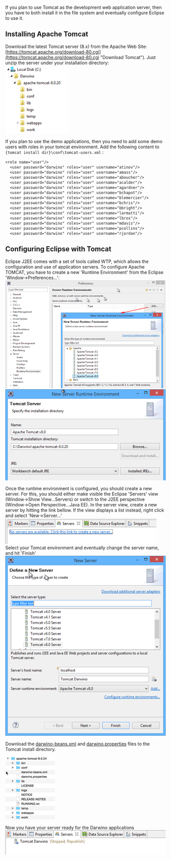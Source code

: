 If you plan to use Tomcat as the development web application server, then you have to both install it in the file system and eventually configure Eclipse to use it.


Installing Apache Tomcat
------------------------
Download the latest Tomcat server (8.x) from the Apache Web Site: [https://tomcat.apache.org/download-80.cgi](https://tomcat.apache.org/download-80.cgi "Download Tomcat").
Just unzip the server under your installation directory:
![](install-tomcat.png)


If you plan to use the demo applications, then you need to add some demo users with roles in your tomcat environment. Add the following content to `{tomcat install dir}\conf\tomcat-users.xml` :

	<role name="user"/>
	  <user password="darwino" roles="user" username="atinov"/>
	  <user password="darwino" roles="user" username="amass"/>
	  <user password="darwino" roles="user" username="aboucher"/>
	  <user password="darwino" roles="user" username="acalder"/>
	  <user password="darwino" roles="user" username="agardner"/>
	  <user password="darwino" roles="user" username="bchapot"/>
	  <user password="darwino" roles="user" username="blemercier"/>
	  <user password="darwino" roles="user" username="bchris"/>
	  <user password="darwino" roles="user" username="bbright"/>
	  <user password="darwino" roles="user" username="larmatti"/>
	  <user password="darwino" roles="user" username="lbros"/>
	  <user password="darwino" roles="user" username="mdavis"/>
	  <user password="darwino" roles="user" username="pcollins"/>
	  <user password="darwino" roles="user" username="rjordan"/>
    


Configuring Eclipse with Tomcat
-------------------------------
Eclipse J2EE comes with a set of tools called WTP, which allows the configuration and use of application servers.
To configure Apache TOMCAT, you have to create a new 'Runtime Environment' from the Eclipse 'Window->Preferences...':
![](eclipse_tomcat1.png)
![](eclipse_tomcat2.png)


Once the runtime environment is configured, you should create a new server. For this, you should either make visible the Eclipse 'Servers' view (Window->Show View...Servers) or switch to the J2EE perspective (Window->Open Perspective...Java EE).
In the server view, create a new server by hitting the link bellow. If the view displays a list instead, right click and select 'New->Server...'
![](eclipse_tomcat3.png)
Select your Tomcat environment and eventually change the server name, and hit 'Finish'
![](eclipse_tomcat4.png)

Download the [darwino-beans.xml](http://github.com/darwino/darwino-demo/wiki/darwino-beans.xml) and [darwino.properties](http://github.com/darwino/darwino-demo/wiki/darwino.properties) files to the Tomcat install directory.

![](eclipse_tomcat6.png)

Now you have your server ready for the Darwino applications
![](eclipse_tomcat5.png)